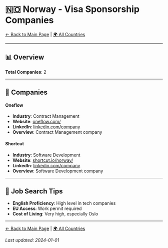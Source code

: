 # 🇳🇴 Norway - Visa Sponsorship Companies

[← Back to Main Page](../../README.md) | [🌍 All Countries](../countries.md)

---

## 📊 Overview

**Total Companies**: 2  




---

## 🏢 Companies

#### **Oneflow**
- **Industry**: Contract Management
- **Website**: [oneflow.com/](https://oneflow.com/)
- **LinkedIn**: [linkedin.com/company](https://www.linkedin.com/company/oneflowcom/jobs/)
- **Overview**: Contract Management company

#### **Shortcut**
- **Industry**: Software Development
- **Website**: [shortcut.io/norway/](https://shortcut.io/norway/)
- **LinkedIn**: [linkedin.com/company](https://www.linkedin.com/company/shortcut-as/jobs/)
- **Overview**: Software Development company

---

## 💼 Job Search Tips

- **English Proficiency**: High level in tech companies
- **EU Access**: Work permit required
- **Cost of Living**: Very high, especially Oslo

---

[← Back to Main Page](../../README.md) | [🌍 All Countries](../countries.md)

*Last updated: 2024-01-01*
